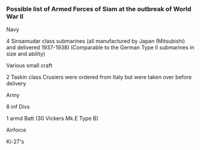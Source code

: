 ###  Possible list of Armed Forces of Siam at the outbreak of World War II 

Navy

4 Sinsamudar class submarines (all manufactured by Japan (Mitsubishi)
and delivered 1937-1938) (Comparable to the German Type II submarines in
size and ability)

Various small craft

2 Taskin class Crusiers were ordered from Italy but were taken over
before delivery

Army

8 inf Divs

1 armd Batt (30 Vickers Mk.E Type B)

Airforce

Ki-27's
